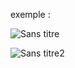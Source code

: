 exemple :

![Sans titre](https://github.com/fk-crafter/100days-of-code/assets/127132293/c7ed7448-93d6-42ce-b4ff-02e550df1719)

![Sans titre2](https://github.com/fk-crafter/100days-of-code/assets/127132293/00bcc241-87c6-4002-9942-ab637accc0bf)
